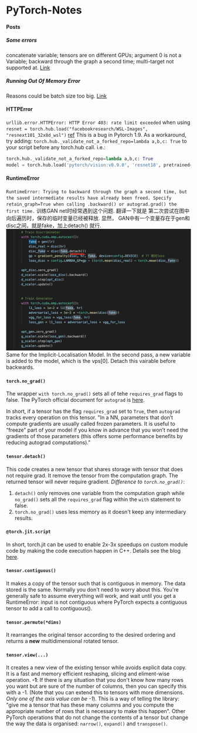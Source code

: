# PyTorch-Notes

#### Posts
##### Some errors
concatenate variable; 
tensors are on different GPUs; 
argument 0 is not a Variable; 
backward through the graph a second time; 
multi-target not supported at.
[Link](https://zhuanlan.zhihu.com/p/47749934)

##### Running Out Of Memory Error
Reasons could be batch size too big.
[Link](https://discuss.pytorch.org/t/backward-to-compute-partial-derivatives-without-retain-graph-true/74364/6)


#### HTTPError
`urllib.error.HTTPError: HTTP Error 403: rate limit exceeded` when using `resnet = torch.hub.load("facebookresearch/WSL-Images", "resnext101_32x8d_wsl")`
[ref](https://stackoverflow.com/questions/68901236/urllib-error-httperror-http-error-403-rate-limit-exceeded-when-loading-resnet1)
This is a bug in Pytorch 1.9. As a workaround, try adding:
`torch.hub._validate_not_a_forked_repo=lambda a,b,c: True`
to your script before any torch.hub call. i.e.:
```python
torch.hub._validate_not_a_forked_repo=lambda a,b,c: True
model = torch.hub.load('pytorch/vision:v0.9.0', 'resnet18', pretrained=True)
```

#### RuntimeError
`RuntimeError: Trying to backward through the graph a second time, but the saved intermediate results have already been freed. Specify retain_graph=True when calling .backward() or autograd.grad() the first time.` 
训练GAN net时经常遇到这个问题. 翻译一下就是 第二次尝试在图中向后遍历时，保存的临时变量已经被释放. 显然，
GAN中有一个变量存在于gen和disc之间，就是fake，加上detach() 就行. 
![example](gan_detach.png)
Same for the Implicit-Localisation Model. 
In the second pass, a new variable is added to the model, which is the vps[0]. Detach this vairable before backwards.



#### `torch.no_grad()`
The wrapper `with torch.no_grad()` sets all of tehe `requires_grad` flags to false.
The PyTorch official document for `autograd` is [here](https://pytorch.org/tutorials/beginner/blitz/autograd_tutorial.html). 

In short, if a tensor has the flag `requires_grad` set to `True`, then `autograd` tracks every operation on this tensor.
"In a NN, parameters that don’t compute gradients are usually called frozen parameters. It is useful to “freeze” part of your model if you know in advance that you won’t need the gradients of those parameters (this offers some performance benefits by reducing autograd computations)."

#### `tensor.detach()`
This code creates a new tensor that shares storage with tensor that does not require grad. It remove the tensor from the computation graph. The returned tensor will never require gradient.
*Difference to `torch.no_grad()`*: 
1. `detach()` only removes one variable from the computation graph while `no_grad()` sets all the `requires_grad` flag within the `with` statement to false. 
1. `torch.no_grad()` uses less memory as it doesn't keep any intermediary results.

#### `@torch.jit.script`
In short, torch.jit can be used to enable 2x-3x speedups on custom module code by making the code execution happen in C++. Details see the blog [here](https://spell.ml/blog/pytorch-jit-YBmYuBEAACgAiv71).

#### `tensor.contiguous()`
It makes a copy of the tensor such that is contiguous in memory. The data stored is the same.
Normally you don't need to worry about this. You're generally safe to assume everything will work, and wait until you get a RuntimeError: input is not contiguous where PyTorch expects a contiguous tensor to add a call to contiguous().

#### `tensor.permute(*dims)`
It rearranges the original tensor according to the desired ordering and returns a **new** multidimensional rotated tensor.

#### `tensor.view(...)`
It creates a new view of the existing tensor while avoids explicit data copy. It is a fast and memory efficient reshaping, slicing and eliment-wise operation.
**-1**: If there is any situation that you don't know how many rows you want but are sure of the number of columns, then you can specify this with a -1. (Note that you can extend this to tensors with more dimensions. *Only one of the axis value can be -1*). This is a way of telling the library: "give me a tensor that has these many columns and you compute the appropriate number of rows that is necessary to make this happen".
Other PyTorch operations that do not change the contents of a tensor but change the way the data is organised: `narrow()`, `expand()` and `transpose()`.
